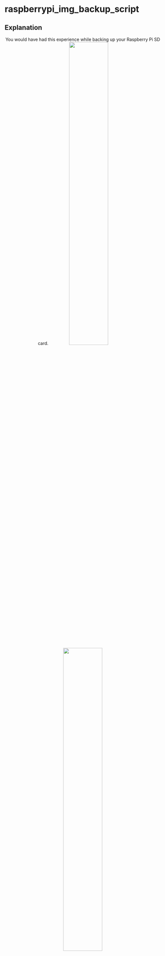 # raspberrypi_img_backup_script

## Explanation

<p align="center">
You would have had this experience while backing up your Raspberry Pi SD card.

<img src="https://user-images.githubusercontent.com/36920367/44411694-1925e900-a5a2-11e8-8f95-12c26387896f.PNG" width="50%">
<img src="https://user-images.githubusercontent.com/36920367/44411747-335fc700-a5a2-11e8-8d7a-93c4561cb746.PNG" width="50%">
<img src="https://user-images.githubusercontent.com/36920367/44411751-35298a80-a5a2-11e8-9489-a085735a6f7a.PNG" width="50%">
</p>

## Getting Started
### OS : ubuntu or debian .. (etc)
### Prerequisites Program : nothing..

## HOW TO USE


## Authors
* **Yonghoon Jung** - *University : Sunkyul Univ* -
* **Seungwon Lee** - *University : Korea Univ* -

## reference
>> https://raspberrypi.stackexchange.com/questions/499/how-can-i-resize-my-root-partition
>> https://github.com/RPi-Distro/raspi-config/blob/master/raspi-config
